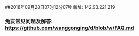 ##2018年09月28日07时12分07秒 新址: 142.93.221.219
### 兔友常见问题及解答: https://github.com/wanggonging/d/blob/w/FAQ.md
